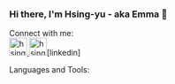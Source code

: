### Hi there, I'm Hsing-yu - aka Emma 👋

Connect with me: <br />
<a href='https://www.linkedin.com/in/hsing-yu-chang/'>
  <img alt='hsingyuc | LinkedIn' height="32" width="32" src="https://cdn.jsdelivr.net/npm/simple-icons@v5/icons/linkedin.svg" />
</a>
<img alt='hsingyuc | LinkedIn' height="32" width="32" src="https://cdn.jsdelivr.net/npm/simple-icons@v5/icons/linkedin.svg" />[linkedin]


Languages and Tools:

